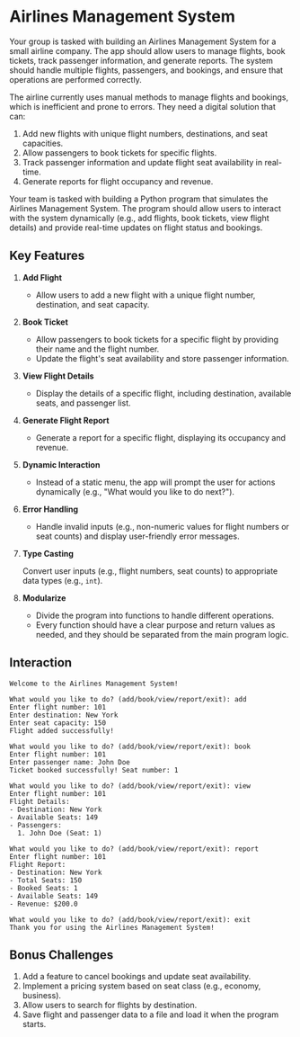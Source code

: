 # Airlines Management System

Your group is tasked with building an Airlines Management System for a small airline company. The app should allow users to manage flights, book tickets, track passenger information, and generate reports. The system should handle multiple flights, passengers, and bookings, and ensure that operations are performed correctly.

The airline currently uses manual methods to manage flights and bookings, which is inefficient and prone to errors. They need a digital solution that can:

1. Add new flights with unique flight numbers, destinations, and seat capacities.
2. Allow passengers to book tickets for specific flights.
3. Track passenger information and update flight seat availability in real-time.
4. Generate reports for flight occupancy and revenue.

Your team is tasked with building a Python program that simulates the Airlines Management System. The program should allow users to interact with the system dynamically (e.g., add flights, book tickets, view flight details) and provide real-time updates on flight status and bookings.

## Key Features

1. **Add Flight**

    - Allow users to add a new flight with a unique flight number, destination, and seat capacity.

2. **Book Ticket**

    - Allow passengers to book tickets for a specific flight by providing their name and the flight number.
    - Update the flight's seat availability and store passenger information.

3. **View Flight Details**

    - Display the details of a specific flight, including destination, available seats, and passenger list.

4. **Generate Flight Report**

    - Generate a report for a specific flight, displaying its occupancy and revenue.

5. **Dynamic Interaction**

    - Instead of a static menu, the app will prompt the user for actions dynamically (e.g., "What would you like to do next?").

6. **Error Handling**

    - Handle invalid inputs (e.g., non-numeric values for flight numbers or seat counts) and display user-friendly error messages.

7. **Type Casting**

    Convert user inputs (e.g., flight numbers, seat counts) to appropriate data types (e.g., `int`).

8. **Modularize**

    - Divide the program into functions to handle different operations.
    - Every function should have a clear purpose and return values as needed, and they should be separated from the main program logic.

## Interaction

```codeowners title="Example"
Welcome to the Airlines Management System!

What would you like to do? (add/book/view/report/exit): add
Enter flight number: 101
Enter destination: New York
Enter seat capacity: 150
Flight added successfully!

What would you like to do? (add/book/view/report/exit): book
Enter flight number: 101
Enter passenger name: John Doe
Ticket booked successfully! Seat number: 1

What would you like to do? (add/book/view/report/exit): view
Enter flight number: 101
Flight Details:
- Destination: New York
- Available Seats: 149
- Passengers:
  1. John Doe (Seat: 1)

What would you like to do? (add/book/view/report/exit): report
Enter flight number: 101
Flight Report:
- Destination: New York
- Total Seats: 150
- Booked Seats: 1
- Available Seats: 149
- Revenue: $200.0

What would you like to do? (add/book/view/report/exit): exit
Thank you for using the Airlines Management System!
```

## Bonus Challenges

1. Add a feature to cancel bookings and update seat availability.
2. Implement a pricing system based on seat class (e.g., economy, business).
3. Allow users to search for flights by destination.
4. Save flight and passenger data to a file and load it when the program starts.